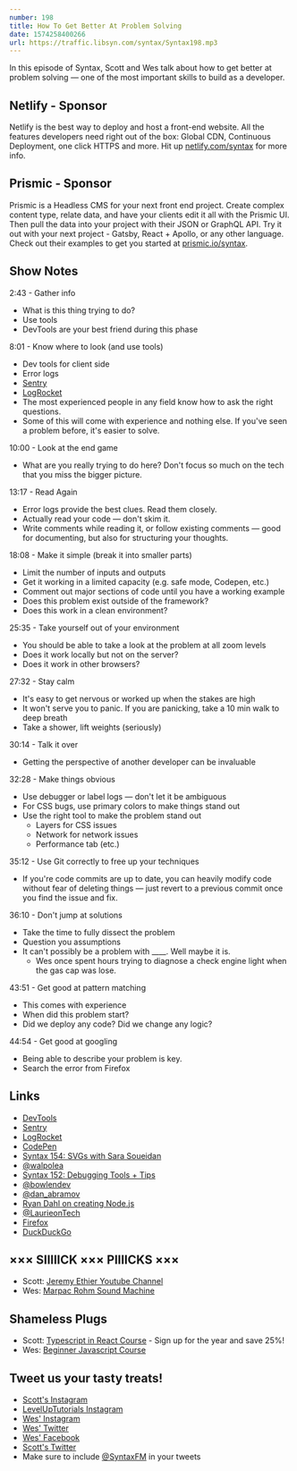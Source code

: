 ```yaml
---
number: 198
title: How To Get Better At Problem Solving
date: 1574258400266
url: https://traffic.libsyn.com/syntax/Syntax198.mp3
---
```


In this episode of Syntax, Scott and Wes talk about how to get better at problem solving — one of the most important skills to build as a developer.

## Netlify - Sponsor
Netlify is the best way to deploy and host a front-end website. All the features developers need right out of the box: Global CDN, Continuous Deployment, one click HTTPS and more. Hit up [netlify.com/syntax](https://netlify.com/syntax) for more info.

## Prismic - Sponsor
Prismic is a Headless CMS for your next front end project. Create complex content type, relate data, and have your clients edit it all with the Prismic UI. Then pull the data into your project with their JSON or GraphQL API. Try it out with your next project - Gatsby, React + Apollo, or any other language. Check out their examples to get you started at [prismic.io/syntax](https://prismic.io/syntax). 

## Show Notes

2:43 - Gather info

* What is this thing trying to do? 
* Use tools
* DevTools are your best friend during this phase

8:01 - Know where to look (and use tools)

* Dev tools for client side
* Error logs
* [Sentry](https://sentry.io/)
* [LogRocket](https://logrocket.com/syntax)
* The most experienced people in any field know how to ask the right questions.
* Some of this will come with experience and nothing else. If you've seen a problem before, it's easier to solve.

10:00 - Look at the end game

* What are you really trying to do here? Don't focus so much on the tech that you miss the bigger picture. 

13:17 - Read Again

* Error logs provide the best clues. Read them closely.
* Actually read your code — don't skim it.
* Write comments while reading it, or follow existing comments — good for documenting, but also for structuring your thoughts.

18:08 - Make it simple (break it into smaller parts)

* Limit the number of inputs and outputs
* Get it working in a limited capacity (e.g. safe mode, Codepen, etc.)
* Comment out major sections of code until you have a working example
* Does this problem exist outside of the framework?
* Does this work in a clean environment?

25:35 - Take yourself out of your environment

* You should be able to take a look at the problem at all zoom levels
* Does it work locally but not on the server?
* Does it work in other browsers?

27:32 - Stay calm

* It's easy to get nervous or worked up when the stakes are high
* It won't serve you to panic. If you are panicking, take a 10 min walk to deep breath
* Take a shower, lift weights (seriously)

30:14 - Talk it over

* Getting the perspective of another developer can be invaluable

32:28 - Make things obvious

* Use debugger or label logs — don't let it be ambiguous
* For CSS bugs, use primary colors to make things stand out
* Use the right tool to make the problem stand out
  * Layers for CSS issues
  * Network for network issues
  * Performance tab (etc.)

35:12 - Use Git correctly to free up your techniques

* If you're code commits are up to date, you can heavily modify code without fear of deleting things — just revert to a previous commit once you find the issue and fix.

36:10 - Don't jump at solutions

* Take the time to fully dissect the problem
* Question you assumptions
* It can't possibly be a problem with ____. Well maybe it is.
  * Wes once spent hours trying to diagnose a check engine light when the gas cap was lose.

43:51 - Get good at pattern matching

* This comes with experience
* When did this problem start? 
* Did we deploy any code? Did we change any logic? 

44:54 - Get good at googling

* Being able to describe your problem is key.
* Search the error from Firefox

## Links
* [DevTools](https://developers.google.com/web/tools/chrome-devtools)
* [Sentry](https://sentry.io/)
* [LogRocket](https://logrocket.com/syntax)
* [CodePen](https://codepen.io/)
* [Syntax 154: SVGs with Sara Soueidan](https://syntax.fm/show/154/svgs-with-sara-soueidan)
* [@walpolea](https://twitter.com/walpolea)
* [Syntax 152: Debugging Tools + Tips](https://syntax.fm/show/152/debugging-tools-tips)
* [@bowlendev](https://twitter.com/bowlendev)
* [@dan_abramov](https://twitter.com/dan_abramov)
* [Ryan Dahl on creating Node.js](https://youtu.be/EeYvFl7li9E)
* [@LaurieonTech](https://twitter.com/LaurieonTech)
* [Firefox](https://www.mozilla.org/)
* [DuckDuckGo](https://duckduckgo.com/)

## ××× SIIIIICK ××× PIIIICKS ×××
* Scott: [Jeremy Ethier Youtube Channel](https://www.youtube.com/channel/UCERm5yFZ1SptUEU4wZ2vJvw)
* Wes: [Marpac Rohm Sound Machine](https://amzn.to/2Ncp1rw)

## Shameless Plugs
* Scott: [Typescript in React Course](https://www.leveluptutorials.com/pro) - Sign up for the year and save 25%!
* Wes: [Beginner Javascript Course](https://beginnerjavascript.com)

## Tweet us your tasty treats!
* [Scott's Instagram](https://www.instagram.com/stolinski/)
* [LevelUpTutorials Instagram](https://www.instagram.com/LevelUpTutorials/)
* [Wes' Instagram](https://www.instagram.com/wesbos/)
* [Wes' Twitter](https://twitter.com/wesbos)
* [Wes' Facebook](https://www.facebook.com/wesbos.developer)
* [Scott's Twitter](https://twitter.com/stolinski)
* Make sure to include [@SyntaxFM](https://twitter.com/SyntaxFM) in your tweets